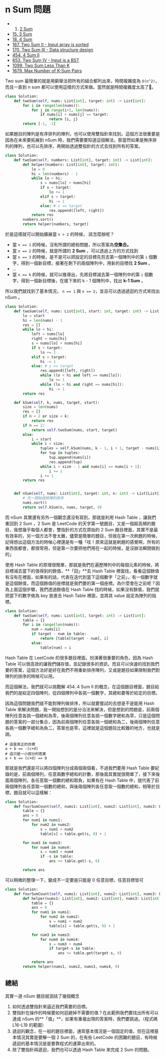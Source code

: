 # n Sum 問題

* 1. [2 Sum](https://leetcode.com/problems/two-sum/)
* [15. 3 Sum](3sum.md)
* [18. 4 Sum](4sum.md)
* [167. Two Sum II - Input array is sorted](https://leetcode.com/problems/two-sum-ii-input-array-is-sorted/)
* [170. Two Sum III - Data structure design](https://leetcode.com/problems/two-sum-iii-data-structure-design/)
* [454. 4 Sum II](4-sum-ii.md)
* [653. Two Sum IV - Input is a BST](https://leetcode.com/problems/two-sum-iv-input-is-a-bst/)
* [1099. Two Sum Less Than K](https://leetcode.com/problems/two-sum-less-than-k/)
* [1679. Max Number of K-Sum Pairs](https://leetcode.com/problems/max-number-of-k-sum-pairs/)

Two sum 最簡單的就是用窮舉法把所有的組合都列出來，時間複雜度為 `O(n^2)`，而且一直到 n sum 都可以使用這樣的方式來做。當然就是時間複雜度太高了。

```python
class Solution:
    def twoSum(self, nums: List[int], target: int) -> List[int]:
        for i in range(len(nums)):
            for j in range(i+1, len(nums)):
                if nums[i] + nums[j] == target:
                    return [i, j]
        return [-1, -1]
```

如果題目的陣列是有序排列的陣列，也可以使用雙指針來找到。這個方法很重要是因為在未來要拓展到 nSum 時，我們需要要知道這個解法，那當然如果是無序排列的陣列，也可以先排序，再開始透過雙指針的方式去找到所有的答案。

```python
class Solution:
    def twoSum(self, numbers: List[int], target: int) -> List[int]:
        def helper(numbers: List[int], target: int):
            lo = 0
            hi = len(numbers) - 1
            while lo < hi:
                s = nums[lo] + nums[hi]
                if s < target:
                    lo += 1
                elif s > target:
                    hi -= 1
                else: # s == target
                    res.append([left, right])
            return res
        numbers.sort()
        return helper(numbers, target)
```

於是這樣就可以開始擴展當 `n > 2` 的時候， 該怎麼辦呢？

* 當 `n == 1` 的時候，沒有所謂的總和問題，所以答案為**空集合。**
* 當 `n == 2` 的時候，就是所謂的 **2 Sum** ，可以透過上方的方式找到
* 當 `n == 3` 的時候，是不是可以把設定的目標先剪去第一個陣列中的第 `i` 個數字，得到一個新目標，接著在剩下的兩個陣列中，用新的目標找 **2 Sum** 。
* ...
* 當 `n == k` 的時候，就可以推導出，先將目標減去第一個陣列中的第 `i` 個數字，得到一個新目標後，在接下來的 k - 1 個陣列中，找出 **k-1 Sum** 。

所以我們就找到了基本情況， `n == 1` 與 `n == 2`，並且可以透過遞迴的方式來找出 nSum 。

```python
class Solution:
    def twoSum(self, nums: List[int], start: int, target: int) -> List[List[int]]:
        lo = start
        hi = len(nums) - 1
        res = []
        while lo < hi:
            left = nums[lo]
            right = nums[hi]
            s = nums[lo] + nums[hi]
            if s < target:
                lo += 1
            elif s > target:
                hi -= 1
            else: # s == target
                res.append([left, right]) 
                while (lo < hi and left == nums[lo]):
                    lo += 1
                while (lo < hi and right == nums[hi]):
                    hi -= 1
        return res

    def kSum(self, k, nums, target, start):
        size = len(nums)
        res = []
        if n < 2 or size < k:
            return res
        if n == 2:
            return self.twoSum(nums, start, target)
        else:
            i = start
            while i < size:
                tuples = self.kSum(nums, k - 1, i + 1, target - nums[i])
                for tup in tuples:
                    tup.append(nums[i])
                    res.append(tup)
                while i < size - 1 and nums[i] == nums[i + 1]:
                    i += 1
                i += 1
        return res


    def nSum(self, nums: List[int], target: int, n: int) -> List[List[int]]:
        # 先一開始就將陣列排序
        nums.sort()
        return self.kSum(n, nums, target, 0)
```

而 nSum 其實還有另外一個觀念還沒有寫到，那就是利用 Hash Table ，讓我們重回到 2 Sum ，2 Sum 是 LeetCode 的天字第一號題目，又是一個超高頻的題目，我想幾乎每個人都會，雙指針的方式在原始的 2 Sum 題目裡面，其實不是最有效率的，另一個方法不會太難，儘管是簡單的題目，但我在第一次刷題的時候，記得想出這個方法的時候心裡還是有一種「哇！原來這就是刷題的感覺啊，所有的東西我都會，都很常用，但是第一次要把他們用在一起的時候，是沒辦法瞬間做到的」

使用 Hash Table 的原理很簡單，那就是我們在遍歷陣列中的每個元素的時候，將目標減去當下的值得到的餘值，**「回」**去 Hash Table 裡面找，看看這個餘值有沒有在裡面，如果有的話，代表在迭代到當下這個數字「之前」，有一個數字就是這個餘值，而這個餘值的座標就是我們要的第一個座標。為什麼會在之前呢？因為上面這個步驟，我們透過餘值在 Hash Table 找的時候，如果沒有餘值，我們就把當下的數字做為 key 放進去 Hash Table 裡面，並將其 value 設定為陣列的指標。

```python
class Solution:
    def twoSum(self, nums: List[int], target: int) -> List[int]:
        table = {}
        for i in range(len(nums)):
            num = nums[i]
            if target - num in table:
                return [table[target - num], i]
            else:
                table[num] = i
```

Hash Table 在 LeetCode 的很多題目裡面，扮演著很重要的角色，因為 Hash Table 可以很高效的讓我們儲存值，並記錄很多的資訊，而且可以快速的找到我們要的答案，這個方法好是好在我們不用重新排序陣列，又或是題目如果限制我們對陣列的排序的時候可以用。

而這個解法，我們就可以挑戰解 454. 4 Sum II 的概念，在這個題目裡面，題目給我們的是給定四個陣列，從四個陣列中各挑一個數字，其總和要等於給定的目標。

因為這個問題我們就不能對陣列做排序，所以就要嘗試的去想是不是能用 Hash Table 來解決問題，我一開始想到的是分治法來解決，但是想到的問題是，前兩個陣列任意各挑一個總和為零，後兩個陣列任意各挑一個數字總和為零，只是這個問題的答案的一部分集合，因為前兩個陣列任意各挑一個總和為二，後兩個陣列任意各挑一個數字總和為負二，答案也是零，這裡就是這個題目比較難的地方，也就是說。

```text
# 這是真正的目標
a + b == -(c+d)
# 這只是一小部分的答案
a + b == (c+d) == 0
```

那就是我們還是可以將四個陣列分成兩個兩個看，不過我們要用 Hash Table 要紀錄的是，前兩個陣列，任意兩數字總和的計數，那後面其實就很簡單了，接下來後面兩個陣列，各任意取一個數的總和取負，如果有在 Hash Table 中，就代表了前兩個陣列各任意取一個數的總和，與後兩個陣列各任意取一個數的總和，相等於目標，題目就可以這樣解：

```python
class Solution:
    def fourSumCount(self, nums1: List[int], nums2: List[int], nums3: List[int], nums4: List[int]) -> int:
        table = {}
        ans = 0
        for num1 in nums1:
            for num2 in nums2:
                s = num1 + num2
                table[s] = table.get(s, 0) + 1

        for num3 in nums3:
            for num4 in nums4:
                s = num3 + num4
                if -s in table:
                    ans += table.get(-s, 0)

        return ans
```

可以稍微的整理一下，變成不一定要是只能是 0 任意目標，任意目標皆可

```python
class Solution:
    def fourSumCount(self, nums1: List[int], nums2: List[int], nums3: List[int], nums4: List[int]) -> int:
        def helper(nums1: List[int], nums2: List[int], nums3: List[int], nums4: List[int], target: int):
            table = {}
            ans = 0
            for num1 in nums1:
                for num2 in nums2:
                    s = num1 + num2
                    table[s] = table.get(s, 0) + 1

            for num3 in nums3:
                for num4 in nums4:
                    s = num3 + num4
                    if target-s in table:
                        ans += table.get(target-s, 0)

            return ans
        return helper(nums1, nums2, nums3, nums4, 0)
```

## 總結

其實一道 nSum 題目就涵括了幾個概念

1. 如何透過雙指針來逼近我們需要的目標。
2. 雙指針在操作的時候要如何迴避掉不需要的值？在此範例我們要找出所有可以達成 nSum 的**「值」**，如果有重複出現的答案時，我們要跳過。（程式碼 L16-L19 的範圍）
3. 遞迴的觀念，在一般的題目裡面，通常基本情況是一個固定的值，但在這裡基本情況其實是要解一個 2 Sum 的，在有些 LeetCode 的困難的題目，有時候遞迴的基本情況是是要靠程式的運算出來的。
4. 除了雙指針與遞迴，我們也可以透過 Hash Table 來完成 2 Sum 的問題。

